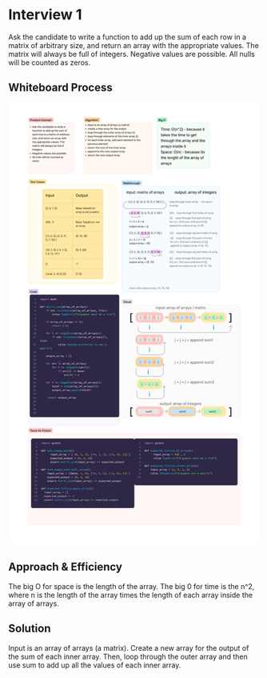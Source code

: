 # Interview 1
<!-- Description of the challenge -->

Ask the candidate to write a function to add up the sum of each row in a matrix of arbitrary size, and return an array with the appropriate values. The matrix will always be full of integers.
Negative values are possible.
All nulls will be counted as zeros.

## Whiteboard Process
<!-- Embedded whiteboard image -->

![Code Challenge 4.png](Code%20Challenge%204.png)


## Approach & Efficiency
<!-- What approach did you take? Why? What is the Big O space/time for this approach? -->

The big O for space is the length of the array.
The big 0 for time is the n^2, where n is the length of the array times the length of each array inside the array of arrays. 

## Solution
Input is an array of arrays (a matrix). Create a new array for the output of the sum of each inner array. Then, loop through the outer array and then use sum to add up all the values of each inner array. 
